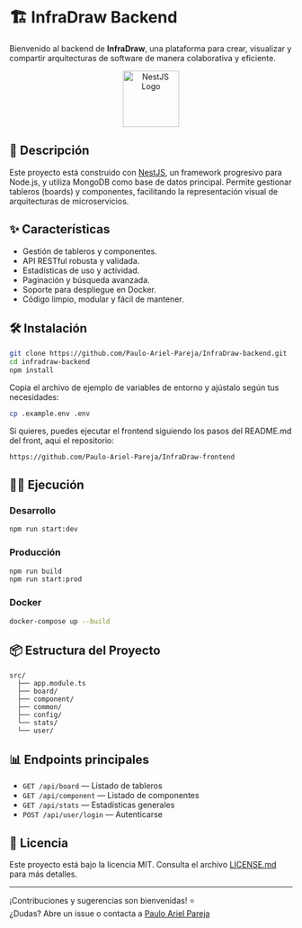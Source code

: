 # 🏗️ InfraDraw Backend

Bienvenido al backend de **InfraDraw**, una plataforma para crear, visualizar y compartir arquitecturas de software de manera colaborativa y eficiente.

<p align="center">
  <img src="https://nestjs.com/img/logo-small.svg" width="100" alt="NestJS Logo" />
</p>

## 🚀 Descripción

Este proyecto está construido con [NestJS](https://nestjs.com/), un framework progresivo para Node.js, y utiliza MongoDB como base de datos principal. Permite gestionar tableros (boards) y componentes, facilitando la representación visual de arquitecturas de microservicios.

## ✨ Características

- Gestión de tableros y componentes.
- API RESTful robusta y validada.
- Estadísticas de uso y actividad.
- Paginación y búsqueda avanzada.
- Soporte para despliegue en Docker.
- Código limpio, modular y fácil de mantener.

## 🛠️ Instalación

```bash
git clone https://github.com/Paulo-Ariel-Pareja/InfraDraw-backend.git
cd infradraw-backend
npm install
```

Copia el archivo de ejemplo de variables de entorno y ajústalo según tus necesidades:

```bash
cp .example.env .env
```

Si quieres, puedes ejecutar el frontend siguiendo los pasos del README.md del front, aqui el repositorio:

```bash
https://github.com/Paulo-Ariel-Pareja/InfraDraw-frontend
```

## 🏃‍♂️ Ejecución

### Desarrollo

```bash
npm run start:dev
```

### Producción

```bash
npm run build
npm run start:prod
```

### Docker

```bash
docker-compose up --build
```

## 📦 Estructura del Proyecto

```
src/
  ├── app.module.ts
  ├── board/
  ├── component/
  ├── common/
  ├── config/
  └── stats/
  └── user/
```

## 📊 Endpoints principales

- `GET /api/board` — Listado de tableros
- `GET /api/component` — Listado de componentes
- `GET /api/stats` — Estadísticas generales
- `POST /api/user/login` — Autenticarse

## 📝 Licencia

Este proyecto está bajo la licencia MIT. Consulta el archivo [LICENSE.md](LICENSE.md) para más detalles.

---

¡Contribuciones y sugerencias son bienvenidas! ⭐  
¿Dudas? Abre un issue o contacta a [Paulo Ariel Pareja](mailto:info@paulopareja.com.ar)